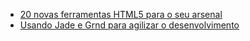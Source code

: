 - [20 novas ferramentas HTML5 para o seu arsenal](https://codegeekz.com/20-new-html5-tools-for-your-arsenal/)
- [Usando Jade e Grnd para agilizar o desenvolvimento](http://www.sitepoint.com/using-jade-and-grunt-to-speed-up-html-production)
